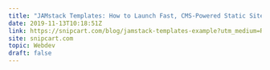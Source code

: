 ```yaml
---
title: "JAMstack Templates: How to Launch Fast, CMS-Powered Static Sites"
date: 2019-11-13T10:18:51Z
link: https://snipcart.com/blog/jamstack-templates-example?utm_medium=RSS&utm_source=hune
site: snipcart.com
topic: Webdev
draft: false
---
```

